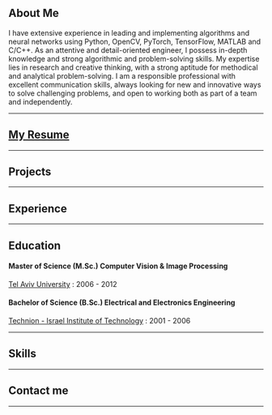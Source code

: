 ## About Me ##
I have extensive experience in leading and implementing algorithms and neural networks using Python, OpenCV, PyTorch, TensorFlow, MATLAB and C/C++.
As an attentive and detail-oriented engineer, I possess in-depth knowledge and strong algorithmic and problem-solving skills.
My expertise lies in research and creative thinking, with a strong aptitude for methodical and analytical problem-solving.
I am a responsible professional with excellent communication skills, always looking for new and innovative ways to solve challenging problems, and open to working both as part of a team and independently.

---

## [My Resume](/resume_page.md) ##


---

## Projects  ##

---

## Experience  ##

---

## Education  ##
#### Master of Science (M.Sc.) Computer Vision & Image Processing ####
[Tel Aviv University](https://www.linkedin.com/school/tel-aviv-university/) : 2006 - 2012

#### Bachelor of Science (B.Sc.) Electrical and Electronics Engineering ####
[Technion - Israel Institute of Technology](https://www.linkedin.com/school/technion/) : 2001 - 2006

---

## Skills  ##

---

## Contact me  ##

---

